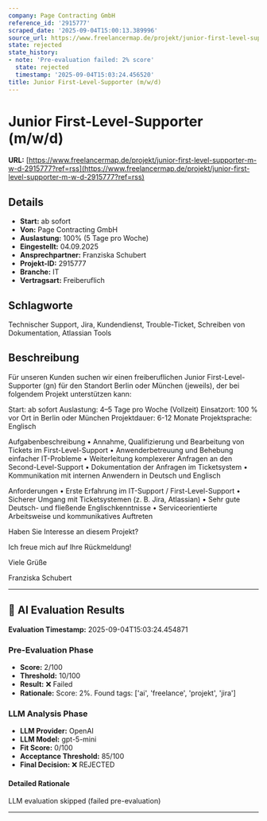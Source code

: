 ```yaml
---
company: Page Contracting GmbH
reference_id: '2915777'
scraped_date: '2025-09-04T15:00:13.389996'
source_url: https://www.freelancermap.de/projekt/junior-first-level-supporter-m-w-d-2915777?ref=rss
state: rejected
state_history:
- note: 'Pre-evaluation failed: 2% score'
  state: rejected
  timestamp: '2025-09-04T15:03:24.456520'
title: Junior First-Level-Supporter (m/w/d)
---
```



# Junior First-Level-Supporter (m/w/d)
**URL:** [https://www.freelancermap.de/projekt/junior-first-level-supporter-m-w-d-2915777?ref=rss](https://www.freelancermap.de/projekt/junior-first-level-supporter-m-w-d-2915777?ref=rss)
## Details
- **Start:** ab sofort
- **Von:** Page Contracting GmbH
- **Auslastung:** 100% (5 Tage pro Woche)
- **Eingestellt:** 04.09.2025
- **Ansprechpartner:** Franziska Schubert
- **Projekt-ID:** 2915777
- **Branche:** IT
- **Vertragsart:** Freiberuflich

## Schlagworte
Technischer Support, Jira, Kundendienst, Trouble-Ticket, Schreiben von Dokumentation, Atlassian Tools

## Beschreibung
Für unseren Kunden suchen wir einen freiberuflichen Junior First-Level-Supporter (gn) für den Standort Berlin oder München (jeweils), der bei folgendem Projekt unterstützen kann:

Start: ab sofort
Auslastung: 4–5 Tage pro Woche (Vollzeit)
Einsatzort: 100 % vor Ort in Berlin oder München
Projektdauer: 6-12 Monate
Projektsprache: Englisch

Aufgabenbeschreibung
• Annahme, Qualifizierung und Bearbeitung von Tickets im First-Level-Support
• Anwenderbetreuung und Behebung einfacher IT-Probleme
• Weiterleitung komplexerer Anfragen an den Second-Level-Support
• Dokumentation der Anfragen im Ticketsystem
• Kommunikation mit internen Anwendern in Deutsch und Englisch

Anforderungen
• Erste Erfahrung im IT-Support / First-Level-Support
• Sicherer Umgang mit Ticketsystemen (z. B. Jira, Atlassian)
• Sehr gute Deutsch- und fließende Englischkenntnisse
• Serviceorientierte Arbeitsweise und kommunikatives Auftreten

Haben Sie Interesse an diesem Projekt?

Ich freue mich auf Ihre Rückmeldung!

Viele Grüße

Franziska Schubert

---

## 🤖 AI Evaluation Results

**Evaluation Timestamp:** 2025-09-04T15:03:24.454871

### Pre-Evaluation Phase
- **Score:** 2/100
- **Threshold:** 10/100
- **Result:** ❌ Failed
- **Rationale:** Score: 2%. Found tags: ['ai', 'freelance', 'projekt', 'jira']

### LLM Analysis Phase
- **LLM Provider:** OpenAI
- **LLM Model:** gpt-5-mini
- **Fit Score:** 0/100
- **Acceptance Threshold:** 85/100
- **Final Decision:** ❌ REJECTED

#### Detailed Rationale
LLM evaluation skipped (failed pre-evaluation)

---
